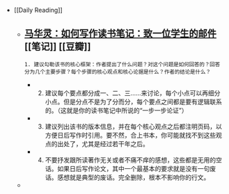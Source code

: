 - [[Daily Reading]]
	- [马华灵：如何写作读书笔记：致一位学生的邮件](https://www.douban.com/note/814934689/) [[笔记]] [[豆瓣]]
		-
		  1. 建议勾勒该书的核心框架：作者提出了什么问题？对这个问题是如何回答的？回答分为几个主要步骤？每个步骤的核心观点和核心论据是什么？作者的结论是什么？
		-
		  2. 建议每个要点都分成一、二、三……来讨论，每个小点可以再细分小点。但是分点不是为了分而分，每个要点之间都是要有逻辑联系的。（这就是你的读书笔记中所说的“一步一步论证”）
		-
		  3. 建议列出该书的版本信息，并在每个核心观点之后都注明页码，以方便日后写作时引用。要不然，合上书本，你可能就找不到这些观点的出处了，尤其是经过若干年之后。
		-
		  4. 不要抒发跟所读著作无关或者不痛不痒的感想，这些都是无用的空话。如果日后写作论文，其中一个最基本的要求就是没有一句废话。感想就是典型的废话。完全删除，根本不影响你的行文。
	-